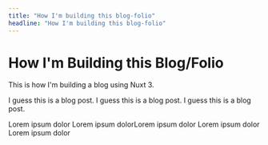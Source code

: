 ```yaml
---
title: "How I'm building this blog-folio"
headline: "How I'm building this blog-folio"
---
```


# How I'm Building this Blog/Folio
This is how I'm building a blog using Nuxt 3.

I guess this is a blog post. I guess this is a blog post. I guess this is a blog post. 

Lorem ipsum dolor Lorem ipsum dolorLorem ipsum dolor Lorem ipsum dolor Lorem ipsum dolor